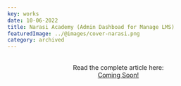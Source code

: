 ```yaml
---
key: works
date: 10-06-2022
title: Narasi Academy (Admin Dashboad for Manage LMS)
featuredImage: ../@images/cover-narasi.png
category: archived
---
```



<center>

<br/>
Read the complete article here:
<br/>
<a type="button" href="#!" class="py-3 px-6 bg-gray-900 text-white rounded-2xl text-base font-semibold transition delay-50 duration-300">Coming Soon!</a>
</center>